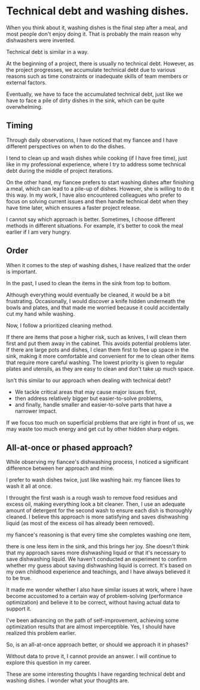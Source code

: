 # Technical debt and washing dishes.

When you think about it, washing dishes is the final step after a meal, and most people don't enjoy doing it. 
That is probably the main reason why dishwashers were invented.

Technical debt is similar in a way.

At the beginning of a project, there is usually no technical debt. 
However, as the project progresses, we accumulate technical debt due to various reasons such as time constraints or 
inadequate skills of team members or external factors. 

Eventually, we have to face the accumulated technical debt, 
just like we have to face a pile of dirty dishes in the sink, which can be quite overwhelming.

## Timing

Through daily observations, I have noticed that my fiancee and I have different perspectives on when to do the dishes.

I tend to clean up and wash dishes while cooking (if I have free time), just like in my professional experience, 
where I try to address some technical debt during the middle of project iterations.

On the other hand, my fiancee prefers to start washing dishes after finishing a meal, 
which can lead to a pile-up of dishes. However, she is willing to do it this way. In my work, 
I have also encountered colleagues who prefer to focus on solving current issues and then handle technical 
debt when they have time later, which ensures a faster project release.

I cannot say which approach is better. Sometimes, I choose different methods in different situations. 
For example, it's better to cook the meal earlier if I am very hungry.

## Order
When it comes to the step of washing dishes, I have realized that the order is important.

In the past, I used to clean the items in the sink from top to bottom. 

Although everything would eventually be cleaned, it would be a bit frustrating. 
Occasionally, I would discover a knife hidden underneath the bowls and plates, and that made me worried because it could accidentally cut my hand while washing.

Now, I follow a prioritized cleaning method. 

If there are items that pose a higher risk, such as knives, 
I will clean them first and put them away in the cabinet. This avoids potential problems later. If there are large pots and dishes, I clean them first to free up space in the sink, making it more comfortable and convenient for me to clean other items that require more careful washing. The lowest priority is given to regular plates and utensils, as they are easy to clean and don't take up much space.

Isn't this similar to our approach when dealing with technical debt? 

- We tackle critical areas that may cause major issues first, 
- then address relatively bigger but easier-to-solve problems, 
- and finally, handle smaller and easier-to-solve parts that have a narrower impact. 


If we focus too much on superficial problems that are right in front of us, 
we may waste too much energy and get cut by other hidden sharp edges.

## All-at-once or phased approach?
While observing my fiancee's dishwashing process, I noticed a significant difference between her approach and mine.

I prefer to wash dishes twice, just like washing hair. my fiancee likes to wash it all at once.

I throught the first wash is a rough wash to remove food residues and excess oil, 
making everything look a bit cleaner. Then, I use an adequate amount of detergent for the second wash to ensure each dish is thoroughly cleaned. I believe this approach is more satisfying and saves dishwashing liquid (as most of the excess oil has already been removed).

my fiancee's reasoning is that every time she completes washing one item, 

there is one less item in the sink, and this brings her joy. She doesn't think that my approach saves more dishwashing liquid or that it's necessary to save dishwashing liquid.
We haven't conducted an experiment to confirm whether my guess about saving dishwashing liquid is correct. It's based on my own childhood experience and teachings, and I have always believed it to be true.

It made me wonder whether I also have similar issues at work, 
where I have become accustomed to a certain way of problem-solving (performance optimization) 
and believe it to be correct, without having actual data to support it. 

I've been advancing on the path of self-improvement, achieving some optimization results that are almost imperceptible. 
Yes, I should have realized this problem earlier.


So, is an all-at-once approach better, or should we approach it in phases? 

Without data to prove it, I cannot provide an answer. I will continue to explore this question in my career.


These are some interesting thoughts I have regarding technical debt and washing dishes. I wonder what your thoughts are.